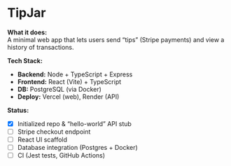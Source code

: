 # TipJar

**What it does:**  
A minimal web app that lets users send “tips” (Stripe payments) and view a history of transactions.

**Tech Stack:**  
- **Backend:** Node + TypeScript + Express  
- **Frontend:** React (Vite) + TypeScript  
- **DB:** PostgreSQL (via Docker)  
- **Deploy:** Vercel (web), Render (API)

**Status:**  
- [x] Initialized repo & “hello-world” API stub  
- [ ] Stripe checkout endpoint  
- [ ] React UI scaffold  
- [ ] Database integration (Postgres + Docker)  
- [ ] CI (Jest tests, GitHub Actions)
